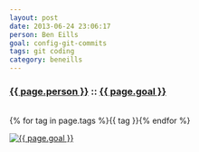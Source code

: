 ```yaml
---
layout: post
date: 2013-06-24 23:06:17
person: Ben Eills
goal: config-git-commits
tags: git coding
category: beneills
---
```


<h3 id="goal-title" class="graph-align">
    <a href="https://www.beeminder.com/beneills">{{ page.person }}</a>
    ::
    <a href="https://www.beeminder.com/beneills/goals/config-git-commits">{{ page.goal }}</a>
</h3>
<br />
<span id="goal-tags" class="muted graph-align">
        {% for tag in page.tags %}<span>{{ tag }}</span>{% endfor %}
</span>

[![{{ page.goal }}](https://www.beeminder.com/beneills/goals/config-git-commits/graph)](https://www.beeminder.com/beneills/goals/config-git-commits)
